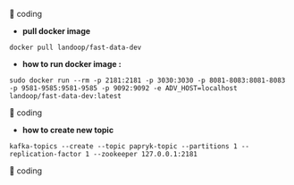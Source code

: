 :rat: coding

- **pull docker image**

```
docker pull landoop/fast-data-dev
```

- **how to run docker image :**

```
sudo docker run --rm -p 2181:2181 -p 3030:3030 -p 8081-8083:8081-8083 -p 9581-9585:9581-9585 -p 9092:9092 -e ADV_HOST=localhost landoop/fast-data-dev:latest
```
:rat: coding

- **how to create new topic**

```
kafka-topics --create --topic papryk-topic --partitions 1 --replication-factor 1 --zookeeper 127.0.0.1:2181
```
:rat: coding
